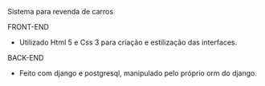 Sistema para revenda de carros

FRONT-END

- Utilizado Html 5 e Css 3 para criação e estilização das interfaces. 

BACK-END

- Feito com django e postgresql, manipulado pelo próprio orm do django.
